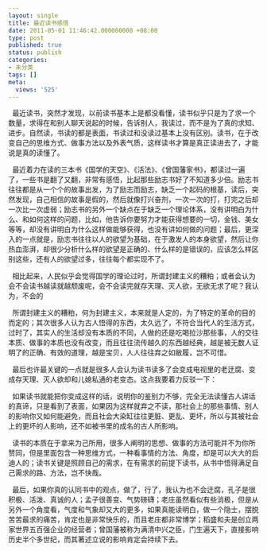 ```yaml
---
layout: single
title: 最近读书感悟
date: 2011-05-01 11:46:42.000000000 +08:00
type: post
published: true
status: publish
categories:
- 未分类
tags: []
meta:
  views: '525'
---
```

<p>&#160; 最近读书，突然才发现，以前读书基本上是都没看懂，读书似乎只是为了求一个数量，求得在和别人聊天说起的时候，告诉别人，我读过，而不是为了真的求知、进步。自然读，书读的都是表面，书读过和没读过基本上没有区别。读书，在于改变自己的思维方式、做事方法以及外表气质，这样读书才算是真正读进去了，才能说是真的读懂了。</p>
<p>&#160; 最近着力在读的三本书《国学的天空》、《活法》、《曾国藩家书》，都读过一遍了，一些书是翻了又翻，非常有感悟，比起那些励志书好了不知道多少倍。励志书往往都是从一个个的故事出发，为了励志而励志，缺乏一个起码的根基，读后，突然发现，自己相信的故事是假的，然后就像打兴奋剂，一次一次的打，打完之后却一次比一次虚弱；励志书的另外一个缺点在于缺乏一个理论体系，没有讲明白为什么、和如何这样的问题，比如，他告诉你要努力才能获得想要的一切，金钱、美女等等，却没有讲明白为什么这样做能够获得，也没有讲如何做的问题；最后，更深入的一点就是，励志书往往以人的欲望为基础，在于激发人的本身欲望，然后让你热血澎湃，却很少分析什么样的欲望是正确的、什么样的是错误的，应该怎么样区别这些，还有人的欲望过多，往往每个都实现不了。</p>
<p>&#160; 相比起来，人民似乎会觉得国学的理论过时，所谓封建主义的糟粕；或者会认为会不会读书越读就越颓废呢，会不会读完就存天理、灭人欲，无欲无求了呢？我认为，不会的</p>
<p>&#160; 所谓封建主义的糟粕，何为封建主义，本来就是人定的，为了特定的革命的目的而定的；其次很多人认为古人悟得的东西，太久远了，不符合当代人的生活方式，过时了，其实人的生活却没有本质的不同，人做的还是吃喝拉沙那些事，人的交往本质、做事的本质也没有改变，而且往往流传越久的东西越经典，越是被无数人证明了的正确、有效的道理，越是宝贝，人人往往弃之如敝履，岂不可惜。</p>
<p>&#160; 最后也许最关键的一点就是很多人会认为读书读多了会变成电视里的老迂腐、变成存天理、灭人欲却和儿媳私通的老变态。这点我要着力反驳一下：</p>
<p>&#160; 如果读书就能把你变成这样的话，说明你的鉴别力不够，完全无法读懂古人讲话的真谛，只是看到了表面，如果因为这样就弃之不读，那社会上的那些事情、别人的影响你又如何能避免，而且社会大染缸往往更脏、更乱、更坏，所以与其被社会上的更坏的人影响，还不如被书里的成名的古人所影响。</p>
<p>&#160; 读书的本质在于拿来为己所用，很多人阐明的思想、做事的方法可能并不为你所赞同，但是里面包含一种思维方式，一种看事情的方法、角度，却是可以大大的启迪人的；读书关键是照顾自己的需求，在有需求的前提下读书，从书中悟得满足自己需求的路、方法，岂不快哉。</p>
<p>&#160; 最后，如果你真的认同书中的观点，做了，行了，我认为也不会迂腐，孔子是很积极、活泼、真诚的人；孟子很善变、气势磅礴；老庄虽然看似有些消极，但是从另外一个角度看，气度和气象却又大的更多，如果真能读明白，做一个隐士，摆脱苦苦最求的痛苦，肯定也是非常快乐的，而且老庄都非常博学；稻盛和夫是创立两家世界五百强企业的经营者；曾国藩被称为满清中兴之臣，门生遍天下，直接影响历史半个多世纪，而其著述立说的影响肯定会持续下去。</p>
